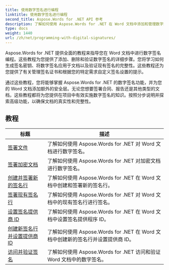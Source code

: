```yaml
---
title: 使用数字签名进行编程
linktitle: 使用数字签名进行编程
second_title: Aspose.Words for .NET API 参考
description: 了解如何使用 Aspose.Words for .NET 在 Word 文档中添加和管理数字签名。这些教程将指导您完成生成数字签名并将其添加到文档中的步骤。
type: docs
weight: 1440
url: /zh/net/programming-with-digital-signatures/
---
```

Aspose.Words for .NET 提供全面的教程来指导您在 Word 文档中进行数字签名编程。这些教程为您提供了添加、删除和验证数字签名的详细步骤。您将学习如何生成签名密钥、将数字签名应用于文档以及验证现有签名的完整性。这些教程还为您提供了有关管理签名证书和根据您的特定需求自定义签名设置的提示。

通过这些教程，您将能够掌握 Aspose.Words for .NET 的数字签名功能，并为您的 Word 文档添加额外的安全层。无论您想要签署合同、报告还是其他类型的文档，这些教程都将为您提供在项目中有效实施数字签名的知识。按照分步说明并探索高级功能，以确保文档的真实性和完整性。

 ## 教程
| 标题 | 描述 |
| --- | --- |
| [签署文件](./sign-document/) | 了解如何使用 Aspose.Words for .NET 对 Word 文档进行数字签名。 |
| [签署加密文档](./signing-encrypted-document/) | 了解如何使用 Aspose.Words for .NET 对加密文档进行数字签名。 |
| [创建并签署新的签名行](./creating-and-signing-new-signature-line/) | 了解如何使用 Aspose.Words for .NET 在 Word 文档中创建和签署新的签名行。 |
| [签署现有签名行](./signing-existing-signature-line/) | 了解如何使用 Aspose.Words for .NET 对 Word 文档中的现有签名行进行签名。 |
| [设置签名提供商 ID](./set-signature-provider-id/) | 了解如何使用 Aspose.Words for .NET 在 Word 文档中设置签名提供程序 ID。 |
| [创建新签名行并设置提供商 ID](./create-new-signature-line-and-set-provider-id/) | 了解如何使用 Aspose.Words for .NET 在 Word 文档中创建新的签名行并设置提供商 ID。 |
| [访问并验证签名](./access-and-verify-signature/) | 了解如何使用 Aspose.Words for .NET 访问和验证 Word 文档中的数字签名。 |